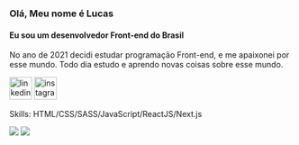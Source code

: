 ### Olá, Meu nome é Lucas
#### Eu sou um desenvolvedor Front-end do Brasil

No ano de 2021 decidi estudar programação Front-end, e me apaixonei por esse mundo. Todo dia estudo e aprendo novas coisas sobre esse mundo.

[<img src='https://cdn.jsdelivr.net/npm/simple-icons@3.0.1/icons/linkedin.svg' alt='linkedin' height='40'>](https://www.linkedin.com/in/lucas-emanuel-santana-dos-santos-7431b722a/)  [<img src='https://cdn.jsdelivr.net/npm/simple-icons@3.0.1/icons/instagram.svg' alt='instagram' height='40'>](https://www.instagram.com/lucasInmanuel/) 

Skills: HTML/CSS/SASS/JavaScript/ReactJS/Next.js

<img src="https://github-readme-stats.vercel.app/api/top-langs/?username=LucasInmanuel&layout=compact" />

<img src="https://github-readme-stats.vercel.app/api?username=LucasInmanuel&show_icons=true&theme=dark" />




